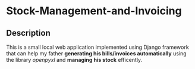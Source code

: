 # Stock-Management-and-Invoicing
## Description
This is a small local web application implemented using Django framework that can help my father **generating his bills/invoices automatically** using the library *openpyxl* and **managing his stock** efficently.
